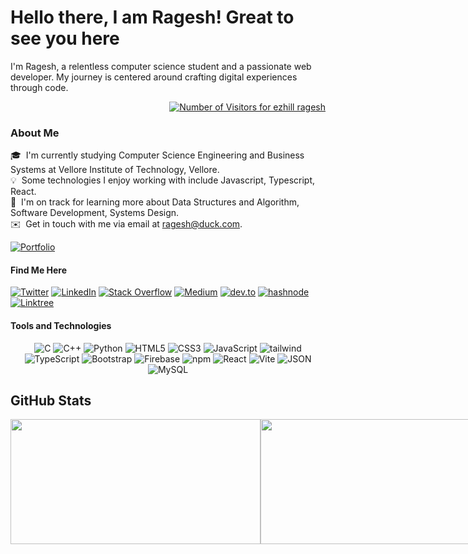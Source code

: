 # Hello there, I am Ragesh! Great to see you here


I'm Ragesh, a relentless computer science student and a passionate web developer. My journey is centered around crafting digital experiences through code.
<div style="display: flex; justify-content: flex-end;">
    <a href="https://github.com/ezhillragesh/"><img src="https://visitor-badge.laobi.icu/badge?page_id=ezhillragesh/ezhillragesh.github.io" alt="Number of Visitors for ezhill ragesh" ></a>
</div>

### About Me 
  🎓 &nbsp;I'm currently studying Computer Science Engineering and Business Systems at Vellore Institute of Technology, Vellore.\
  💡 &nbsp;Some technologies I enjoy working with include Javascript, Typescript, React.\
  🌱 &nbsp;I'm on track for learning more about Data Structures and Algorithm, Software Development, Systems Design.\
  ✉️ &nbsp;Get in touch with me via email at ragesh@duck.com. 

 <b> </b>

[![Portfolio](https://img.shields.io/badge/Portfolio-Visit%20Me-239120?style=for-the-badge&logo=dev.to&logoColor=white)](https://ragesh.me/)


#### Find Me Here

[![Twitter](https://img.shields.io/badge/Twitter-1DA1F2?style=for-the-badge&logo=twitter&logoColor=white)](https://twitter.com/ezhillragesh)
[![LinkedIn](https://img.shields.io/badge/LinkedIn-0077B5?style=for-the-badge&logo=linkedin&logoColor=white&link=https://www.linkedin.com/in/ezhillragesh/)](https://www.linkedin.com/in/ezhillragesh/)
[![Stack Overflow](https://img.shields.io/badge/Stack_Overflow-FE7A16?style=for-the-badge&logo=stack-overflow&logoColor=white)](https://stackoverflow.com/users/14075313/ragesh)
[![Medium](https://img.shields.io/badge/Medium-12100E?style=for-the-badge&logo=medium&logoColor=white)](https://medium.com/@ezhillragesh)
[![dev.to](https://img.shields.io/badge/dev.to-0A0A0A?style=for-the-badge&logo=devdotto&logoColor=white)](https://dev.to/ezhillragesh/)
[![hashnode](https://img.shields.io/badge/Hashnode-2962FF?style=for-the-badge&logo=hashnode&logoColor=white)](https://blog.ragesh.me/)
[![Linktree](https://img.shields.io/badge/linktree-39E09B?style=for-the-badge&logo=linktree&logoColor=black)](https://linktr.ee/ezhillragesh)
#### Tools and Technologies

<p align="center">
  <img src="https://img.shields.io/badge/C-00599C?style=for-the-badge&logo=c&logoColor=white" alt="C">
  <img src="https://img.shields.io/badge/C%2B%2B-00599C?style=for-the-badge&logo=c%2B%2B&logoColor=white" alt="C++">
  <img src="https://img.shields.io/badge/Python-3776AB?style=for-the-badge&logo=python&logoColor=white" alt="Python">
  <img src="https://img.shields.io/badge/HTML5-E34F26?style=for-the-badge&logo=html5&logoColor=white" alt="HTML5">
  <img src="https://img.shields.io/badge/CSS3-1572B6?style=for-the-badge&logo=css3&logoColor=white" alt="CSS3">
  <img src="https://img.shields.io/badge/JavaScript-323330?style=for-the-badge&logo=javascript&logoColor=F7DF1E" alt="JavaScript">
    <img src="https://img.shields.io/badge/Tailwind_CSS-38B2AC?style=for-the-badge&logo=tailwind-css&logoColor=white" alt="tailwind">
  <img src="https://img.shields.io/badge/TypeScript-007ACC?style=for-the-badge&logo=typescript&logoColor=white" alt="TypeScript">
  <img src="https://img.shields.io/badge/Bootstrap-563D7C?style=for-the-badge&logo=bootstrap&logoColor=white" alt="Bootstrap">
  <img src="https://img.shields.io/badge/Firebase-FFCA28?style=for-the-badge&logo=firebase&logoColor=black" alt="Firebase">
  <img src="https://img.shields.io/badge/npm-CB3837?style=for-the-badge&logo=npm&logoColor=white" alt="npm">
  <img src="https://img.shields.io/badge/React-20232A?style=for-the-badge&logo=react&logoColor=61DAFB" alt="React">
  <img src="https://img.shields.io/badge/Vite-B73BFE?style=for-the-badge&logo=vite&logoColor=FFD62E" alt="Vite">
  <img src="https://img.shields.io/badge/JSON-5E5C5C?style=for-the-badge&logo=json&logoColor=white" alt="JSON">
  <img src="https://img.shields.io/badge/MySQL-00000F?style=for-the-badge&logo=mysql&logoColor=white" alt="MySQL">
</p>

## GitHub Stats
<div style="display: flex; flex-direction: row;">
    <img src="https://github-readme-stats.vercel.app/api?username=ezhillragesh&show_icons=true&count_private=true&theme=dark" style="width: 400px; height: 200px;">
    <img src="http://github-readme-streak-stats.herokuapp.com/?user=ezhillragesh&theme=dark" style="width: 400px; height: 200px;">
     <img src="https://github-readme-activity-graph.vercel.app/graph?username=ezhillragesh&theme=merko&bg_color=1c1917&color=ffffff&line=0891b2&point=ffffff&area_color=1c1917&area=true&hide_border=true&custom_title=GitHub%20Commits%20Graph" style="width: 800px; height: 400px;">
</div>

<!-- https://vscode.dev/profile/github/6a8724caa7c823da87ec0bd122f54b97              vscode profile    --> 
<!-- https://leetcard.jacoblin.cool/therealragesh?theme=dark&font=ABeeZee&ext=heatmap       add later -->
